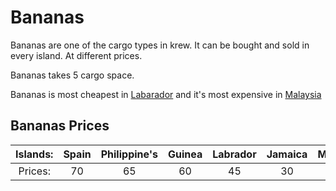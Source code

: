 
# Bananas

Bananas are one of the cargo types in krew. It can be bought and sold in every island. At different prices.

Bananas takes 5 cargo space.

Bananas is most cheapest in [Labarador](/islands/labrador.md) and it's most expensive in [Malaysia](/islands/malaysia.md)

## Bananas Prices
|Islands:|Spain|Philippine's|Guinea|Labrador|Jamaica|Malaysia|Cuba|Barbados|Brazil|Taiwan| 
|:-:|:-:|:-:|:-:|:-:|:-:|:-:|:-:|:-:|:-:|:-:|
|Prices:|70|65|60|45|30|90|45|45|85|80|